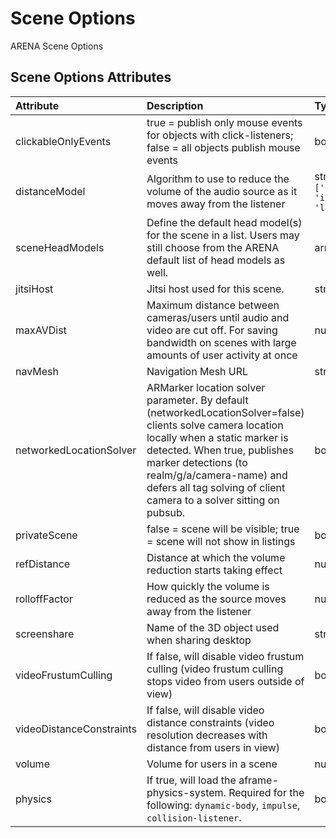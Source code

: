 
Scene Options
=============


ARENA Scene Options

Scene Options Attributes
-------------------------

|Attribute|Description|Type|Default|Required|
| :--- | :--- | :--- | :--- | :--- |
|clickableOnlyEvents|true = publish only mouse events for objects with click-listeners; false = all objects publish mouse events|boolean|```True```|Yes|
|distanceModel|Algorithm to use to reduce the volume of the audio source as it moves away from the listener|string; One of: ```['exponential', 'inverse', 'linear']```|```'inverse'```|No|
|sceneHeadModels|Define the default head model(s) for the scene in a list. Users may still choose from the ARENA default list of head models as well.|array|```[]```|No|
|jitsiHost|Jitsi host used for this scene.|string|```'jitsi0.andrew.cmu.edu:8443'```|No|
|maxAVDist|Maximum distance between cameras/users until audio and video are cut off. For saving bandwidth on scenes with large amounts of user activity at once|number|```20```|Yes|
|navMesh|Navigation Mesh URL|string|```''```|No|
|networkedLocationSolver|ARMarker location solver parameter. By default (networkedLocationSolver=false) clients solve camera location locally when a static marker is detected. When true, publishes marker detections (to realm/g/a/camera-name) and defers all tag solving of client camera to a solver sitting on pubsub.|boolean|```False```|No|
|privateScene|false = scene will be visible; true = scene will not show in listings|boolean|```False```|Yes|
|refDistance|Distance at which the volume reduction starts taking effect|number|```1```|No|
|rolloffFactor|How quickly the volume is reduced as the source moves away from the listener|number|```1```|No|
|screenshare|Name of the 3D object used when sharing desktop|string|```'screenshare'```|No|
|videoFrustumCulling|If false, will disable video frustum culling (video frustum culling stops video from users outside of view)|boolean|```True```|Yes|
|videoDistanceConstraints|If false, will disable video distance constraints (video resolution decreases with distance from users in view)|boolean|```True```|Yes|
|volume|Volume for users in a scene|number|```1```|No|
|physics|If true, will load the aframe-physics-system. Required for the following: `dynamic-body`, `impulse`, `collision-listener`.|boolean|```False```|No|
